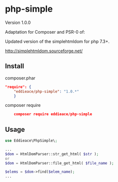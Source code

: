 php-simple
==========================

Version 1.0.0

Adaptation for Composer and PSR-0 of:

Updated version of the simplehtmldom for php 7.3+.

http://simplehtmldom.sourceforge.net/

Install
-------

 composer.phar
```json
"require": {
    "eddieace/php-simple": "1.0.*"
    }
```
 composer require
```json
	composer require eddieace/php-simple
```

Usage
-----

```php
use Eddieace\PhpSimple\;

...
$dom = HtmlDomParser::str_get_html( $str );
or 
$dom = HtmlDomParser::file_get_html( $file_name );

$elems = $dom->find($elem_name);
...

```